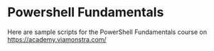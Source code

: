 # Powershell Fundamentals

Here are sample scripts for the PowerShell Fundamentals course on https://academy.viamonstra.com/
